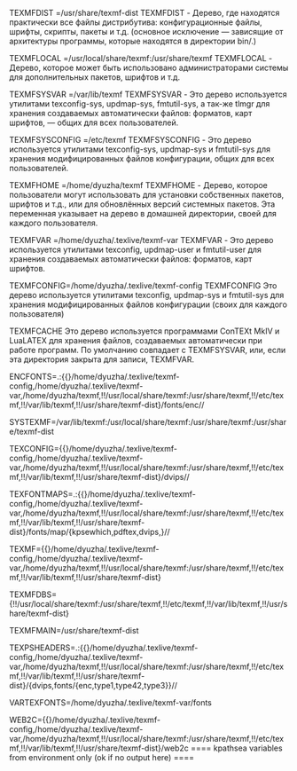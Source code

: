 

TEXMFDIST		=/usr/share/texmf-dist
TEXMFDIST 		- Дерево, где находятся практически все файлы дистрибутива: конфигурационные файлы, шрифты, скрипты, пакеты и т.д. (основное исключение — зависящие от архитектуры программы, которые находятся в директории bin/.)


TEXMFLOCAL		=/usr/local/share/texmf:/usr/share/texmf
TEXMFLOCAL		- Дерево, которое может быть использовано администраторами системы для дополнительных пакетов, шрифтов и т.д.


TEXMFSYSVAR		=/var/lib/texmf
TEXMFSYSVAR		- Это дерево используется утилитами texconfig-sys, updmap-sys, fmtutil-sys, а так-же tlmgr для хранения создаваемых автоматически файлов: форматов, карт шрифтов, — общих для всех пользователей.


TEXMFSYSCONFIG	=/etc/texmf
TEXMFSYSCONFIG 	- Это дерево используется утилитами texconfig-sys, updmap-sys и fmtutil-sys для хранения модифицированных файлов конфигурации, общих для всех пользователей.


TEXMFHOME	=/home/dyuzha/texmf
TEXMFHOME	- Дерево, которое пользователи могут использовать для установки собственных пакетов, шрифтов и т.д., или для обновлённых версий системных пакетов. Эта переменная указывает на дерево в домашней директории, своей для каждого пользователя.


TEXMFVAR	=/home/dyuzha/.texlive/texmf-var
TEXMFVAR	- Это дерево используется утилитами texconfig, updmap-user и fmtutil-user для хранения создаваемых автоматически файлов: форматов, карт шрифтов.


TEXMFCONFIG=/home/dyuzha/.texlive/texmf-config
TEXMFCONFIG Это дерево используется утилитами texconfig, updmap-sys и fmtutil-sys для хранения модифицированных файлов конфигурации (своих для каждого пользователя)


TEXMFCACHE Это дерево используется программами ConTEXt MkIV и LuaLATEX для хранения файлов, создаваемых автоматически при работе программ. По умолчанию совпадает с TEXMFSYSVAR, или, если эта директория закрыта для записи, TEXMFVAR.


ENCFONTS=.:{{}/home/dyuzha/.texlive/texmf-config,/home/dyuzha/.texlive/texmf-var,/home/dyuzha/texmf,!!/usr/local/share/texmf:/usr/share/texmf,!!/etc/texmf,!!/var/lib/texmf,!!/usr/share/texmf-dist}/fonts/enc//


SYSTEXMF=/var/lib/texmf:/usr/local/share/texmf:/usr/share/texmf:/usr/share/texmf-dist


TEXCONFIG={{}/home/dyuzha/.texlive/texmf-config,/home/dyuzha/.texlive/texmf-var,/home/dyuzha/texmf,!!/usr/local/share/texmf:/usr/share/texmf,!!/etc/texmf,!!/var/lib/texmf,!!/usr/share/texmf-dist}/dvips//


TEXFONTMAPS=.:{{}/home/dyuzha/.texlive/texmf-config,/home/dyuzha/.texlive/texmf-var,/home/dyuzha/texmf,!!/usr/local/share/texmf:/usr/share/texmf,!!/etc/texmf,!!/var/lib/texmf,!!/usr/share/texmf-dist}/fonts/map/{kpsewhich,pdftex,dvips,}//

TEXMF={{}/home/dyuzha/.texlive/texmf-config,/home/dyuzha/.texlive/texmf-var,/home/dyuzha/texmf,!!/usr/local/share/texmf:/usr/share/texmf,!!/etc/texmf,!!/var/lib/texmf,!!/usr/share/texmf-dist}

TEXMFDBS={!!/usr/local/share/texmf:/usr/share/texmf,!!/etc/texmf,!!/var/lib/texmf,!!/usr/share/texmf-dist}

TEXMFMAIN=/usr/share/texmf-dist


TEXPSHEADERS=.:{{}/home/dyuzha/.texlive/texmf-config,/home/dyuzha/.texlive/texmf-var,/home/dyuzha/texmf,!!/usr/local/share/texmf:/usr/share/texmf,!!/etc/texmf,!!/var/lib/texmf,!!/usr/share/texmf-dist}/{dvips,fonts/{enc,type1,type42,type3}}//

VARTEXFONTS=/home/dyuzha/.texlive/texmf-var/fonts

WEB2C={{}/home/dyuzha/.texlive/texmf-config,/home/dyuzha/.texlive/texmf-var,/home/dyuzha/texmf,!!/usr/local/share/texmf:/usr/share/texmf,!!/etc/texmf,!!/var/lib/texmf,!!/usr/share/texmf-dist}/web2c
==== kpathsea variables from environment only (ok if no output here) ====

